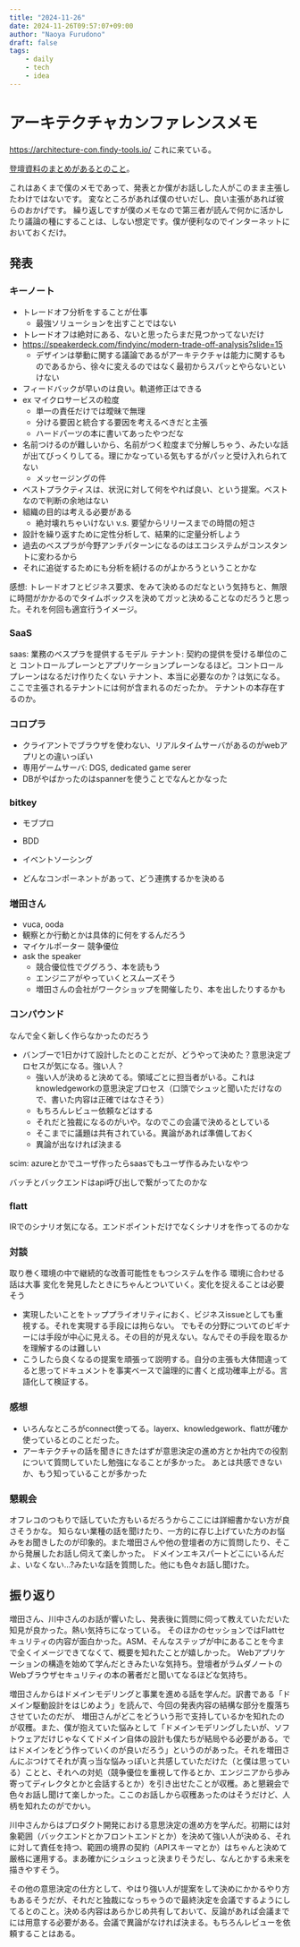 ```yaml
---
title: "2024-11-26"
date: 2024-11-26T09:57:07+09:00
author: "Naoya Furudono"
draft: false
tags:
    - daily
    - tech
    - idea
---
```


# アーキテクチャカンファレンスメモ

https://architecture-con.findy-tools.io/ これに来ている。

[登壇資料のまとめがあるとのこと](https://findy-tools.io/events/archives/architecture-con-2024/1/materials)。

これはあくまで僕のメモであって、発表とか僕がお話しした人がこのまま主張したわけではないです。
変なところがあれば僕のせいだし、良い主張があれば彼らのおかげです。
繰り返しですが僕のメモなので第三者が読んで何かに活かしたり議論の種にすることは、しない想定です。僕が便利なのでインターネットにおいておくだけ。

## 発表

### キーノート

- トレードオフ分析をすることが仕事
  - 最強ソリューションを出すことではない
- トレードオフは絶対にある、ないと思ったらまだ見つかってないだけ
- https://speakerdeck.com/findyinc/modern-trade-off-analysis?slide=15
  - デザインは挙動に関する議論であるがアーキテクチャは能力に関するものであるから、徐々に変えるのではなく最初からスパッとやらないといけない
- フィードバックが早いのは良い。軌道修正はできる
- ex マイクロサービスの粒度
  - 単一の責任だけでは曖昧で無理
  - 分ける要因と統合する要因を考えるべきだと主張
  - ハードパーツの本に書いてあったやつだな
- 名前つけるのが難しいから、名前がつく粒度まで分解しちゃう、みたいな話が出てびっくりしてる。理にかなっている気もするがパッと受け入れられてない
  - メッセージングの件
- ベストプラクティスは、状況に対して何をやれば良い、という提案。ベストなので判断の余地はない
- 組織の目的は考える必要がある
  - 絶対壊れちゃいけない v.s. 要望からリリースまでの時間の短さ
- 設計を繰り返すために定性分析して、結果的に定量分析しよう
- 過去のベスプラが今野アンチパターンになるのはエコシステムがコンスタントに変わるから
- それに追従するためにも分析を続けるのがよかろうということかな

感想: トレードオフとビジネス要求、をみて決めるのだなという気持ちと、無限に時間がかかるのでタイムボックスを決めてガッと決めることなのだろうと思った。それを何回も適宜行うイメージ。

### SaaS

saas: 業務のベスプラを提供するモデル
テナント: 契約の提供を受ける単位のこと
コントロールプレーンとアプリケーションプレーンなるほど。コントロールプレーンはなるだけ作りたくない
テナント、本当に必要なのか？は気になる。ここで主張されるテナントには何が含まれるのだったか。
テナントの本存在するのか。

### コロプラ

- クライアントでブラウザを使わない、リアルタイムサーバがあるのがwebアプリとの違いっぽい
- 専用ゲームサーバ: DGS, dedicated game serer
- DBがやばかったのはspannerを使うことでなんとかなった

### bitkey

- モブプロ
- BDD
- イベントソーシング

- どんなコンポーネントがあって、どう連携するかを決める

### 増田さん

- vuca, ooda
- 観察とか行動とかは具体的に何をするんだろう
- マイケルポーター 競争優位
- ask the speaker
  - 競合優位性でググろう、本を読もう
  - エンジニアがやっていくとスムーズそう
  - 増田さんの会社がワークショップを開催したり、本を出したりするかも

### コンパウンド

なんで全く新しく作らなかったのだろう
- バンブーで1日かけて設計したとのことだが、どうやって決めた？意思決定プロセスが気になる。強い人？
  - 強い人が決めると決めてる。領域ごとに担当者がいる。これはknowledgeworkの意思決定プロセス（口頭でシュッと聞いただけなので、書いた内容は正確ではなさそう）
  - もちろんレビュー依頼などはする
  - それだと独裁になるのがいや。なのでこの会議で決めるとしている
  - そこまでに議題は共有されている。異論があれば準備しておく
  - 異論が出なければ決まる

scim: azureとかでユーザ作ったらsaasでもユーザ作るみたいなやつ

バッチとバックエンドはapi呼び出しで繋がってたのかな

### flatt

IRでのシナリオ気になる。エンドポイントだけでなくシナリオを作ってるのかな

### 対談

取り巻く環境の中で継続的な改善可能性をもつシステムを作る
環境に合わせる話は大事
変化を発見したときにちゃんとついていく。変化を捉えることは必要そう

- 実現したいことをトッププライオリティにおく、ビジネスissueとしても重視する。それを実現する手段には拘らない。
  でもその分野についてのビギナーには手段が中心に見える。その目的が見えない。なんでその手段を取るかを理解するのは難しい
- こうしたら良くなるの提案を頑張って説明する。自分の主張も大体間違ってると思ってドキュメントを事実ベースで論理的に書くと成功確率上がる。言語化して検証する。

### 感想

- いろんなところがconnect使ってる。layerx、knowledgework、flattが確か使っているとのことだった。
- アーキテクチャの話を聞きにきたはずが意思決定の進め方とか社内での役割について質問していたし勉強になることが多かった。
  あとは共感できないか、もう知っていることが多かった

### 懇親会

オフレコのつもりで話していた方もいるだろうからここには詳細書かない方が良さそうかな。
知らない業種の話を聞けたり、一方的に存じ上げていた方のお悩みをお聞きしたのが印象的。また増田さんや他の登壇者の方に質問したり、そこから発展したお話し伺えて楽しかった。
ドメインエキスパートどこにいるんだよ、いなくない...?みたいな話を質問した。他にも色々お話し聞けた。

## 振り返り

増田さん、川中さんのお話が響いたし、発表後に質問に伺って教えていただいた知見が良かった。熱い気持ちになっている。
そのほかのセッションではFlattセキュリティの内容が面白かった。ASM、そんなステップが中にあることを今まで全くイメージできてなくて、概要を知れたことが嬉しかった。
Webアプリケーションの構造を始めて学んだときみたいな気持ち。登壇者がラムダノートのWebブラウザセキュリティの本の著者だと聞いてなるほどな気持ち。

増田さんからはドメインモデリングと事業を進める話を学んだ。訳書である「ドメイン駆動設計をはじめよう」を読んで、今回の発表内容の結構な部分を腹落ちさせていたのだが、
増田さんがどこをどういう形で支持しているかを知れたのが収穫。また、僕が抱えていた悩みとして「ドメインモデリングしたいが、ソフトウェアだけじゃなくてドメイン自体の設計も僕たちが結局やる必要がある。ではドメインをどう作っていくのが良いだろう」というのがあった。それを増田さんにぶつけてそれが真っ当な悩みっぽいと共感していただけた（と僕は思っている）ことと、それへの対処（競争優位を重視して作るとか、エンジニアから歩み寄ってディレクタとかと会話するとか）を引き出せたことが収穫。あと懇親会で色々お話し聞けて楽しかった。ここのお話しから収穫あったのはそうだけど、人柄を知れたのがでかい。

川中さんからはプロダクト開発における意思決定の進め方を学んだ。初期には対象範囲（バックエンドとかフロントエンドとか）を決めて強い人が決める、それに対して責任を持つ、範囲の境界の契約（APIスキーマとか）はちゃんと決めて厳格に運用する。まあ確かにシュシュっと決まりそうだし、なんとかする未来を描きやすそう。

その他の意思決定の仕方として、やはり強い人が提案をして決めにかかるやり方もあるそうだが、それだと独裁になっちゃうので最終決定を会議でするようにしてるとのこと。決める内容はあらかじめ共有しておいて、反論があれば会議までには用意する必要がある。会議で異論がなければ決まる。もちろんレビューを依頼することはある。
